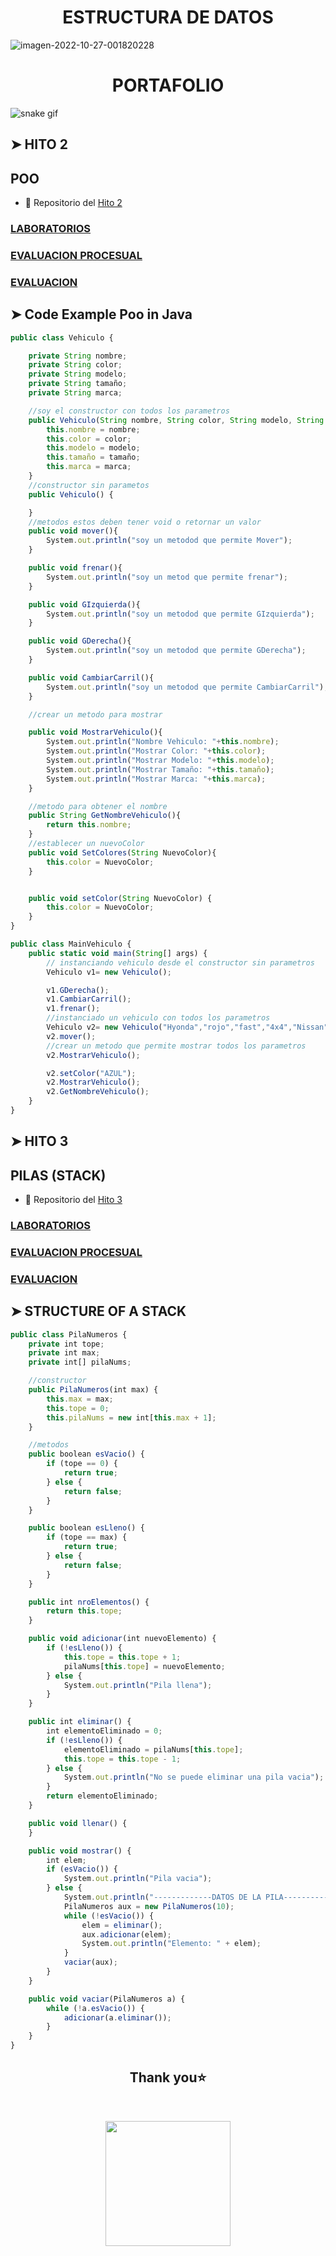 <h1 align="center"> ESTRUCTURA DE DATOS  </h1>

<img src="https://i.ibb.co/xXm2GVW/imagen-2022-11-06-110555514.png" alt="imagen-2022-10-27-001820228" border="0">


<h1 align="center"> PORTAFOLIO</h1>

![snake gif](https://raw.githubusercontent.com/avinash-218/avinash-218/output/github-contribution-grid-snake.svg)


## ➤ HITO 2 
##  POO
- 📝 Repositorio del  [Hito 2](https://github.com/FreddyMachaca/EstructuraDeDatos/tree/main/Hito2)
### [LABORATORIOS](https://github.com/FreddyMachaca/EstructuraDeDatos/tree/main/Hito2/Labs)
### [EVALUACION PROCESUAL](https://github.com/FreddyMachaca/EstructuraDeDatos/tree/main/Hito2/Procesual) 
### [EVALUACION](https://github.com/FreddyMachaca/EstructuraDeDatos/tree/main/Hito2/Examen) 


## ➤ Code Example Poo in Java

```javascript
public class Vehiculo {

    private String nombre;
    private String color;
    private String modelo;
    private String tamaño;
    private String marca;

    //soy el constructor con todos los parametros
    public Vehiculo(String nombre, String color, String modelo, String tamaño, String marca) {
        this.nombre = nombre;
        this.color = color;
        this.modelo = modelo;
        this.tamaño = tamaño;
        this.marca = marca;
    }
    //constructor sin parametos
    public Vehiculo() {

    }
    //metodos estos deben tener void o retornar un valor
    public void mover(){
        System.out.println("soy un metodod que permite Mover");
    }

    public void frenar(){
        System.out.println("soy un metod que permite frenar");
    }

    public void GIzquierda(){
        System.out.println("soy un metodod que permite GIzquierda");
    }

    public void GDerecha(){
        System.out.println("soy un metodod que permite GDerecha");
    }

    public void CambiarCarril(){
        System.out.println("soy un metodod que permite CambiarCarril");
    }

    //crear un metodo para mostrar

    public void MostrarVehiculo(){
        System.out.println("Nombre Vehiculo: "+this.nombre);
        System.out.println("Mostrar Color: "+this.color);
        System.out.println("Mostrar Modelo: "+this.modelo);
        System.out.println("Mostrar Tamaño: "+this.tamaño);
        System.out.println("Mostrar Marca: "+this.marca);
    }

    //metodo para obtener el nombre
    public String GetNombreVehiculo(){
        return this.nombre;
    }
    //establecer un nuevoColor
    public void SetColores(String NuevoColor){
        this.color = NuevoColor;
    }


    public void setColor(String NuevoColor) {
        this.color = NuevoColor;
    }
}

public class MainVehiculo {
    public static void main(String[] args) {
        // instanciando vehiculo desde el constructor sin parametros
        Vehiculo v1= new Vehiculo();

        v1.GDerecha();
        v1.CambiarCarril();
        v1.frenar();
        //instanciado un vehiculo con todos los parametros
        Vehiculo v2= new Vehiculo("Hyonda","rojo","fast","4x4","Nissan");
        v2.mover();
        //crear un metodo que permite mostrar todos los parametros
        v2.MostrarVehiculo();

        v2.setColor("AZUL");
        v2.MostrarVehiculo();
        v2.GetNombreVehiculo();
    }
}

```



## ➤ HITO 3  
##  PILAS (STACK)
- 📝 Repositorio del  [Hito 3](https://github.com/FreddyMachaca/EstructuraDeDatos/tree/main/HITO%203)
### [LABORATORIOS](https://github.com/FreddyMachaca/EstructuraDeDatos/tree/main/HITO%203/LABS/PilasPoo)
### [EVALUACION PROCESUAL](https://github.com/FreddyMachaca/EstructuraDeDatos/tree/main/HITO%203/PROCESUAL) 
### [EVALUACION](https://github.com/FreddyMachaca/EstructuraDeDatos/tree/main/HITO%203/EXAMEN/Defensa_Hito_3) 

## ➤ STRUCTURE OF A STACK
```javascript
public class PilaNumeros {
    private int tope;
    private int max;
    private int[] pilaNums;

    //constructor
    public PilaNumeros(int max) {
        this.max = max;
        this.tope = 0;
        this.pilaNums = new int[this.max + 1];
    }

    //metodos
    public boolean esVacio() {
        if (tope == 0) {
            return true;
        } else {
            return false;
        }
    }

    public boolean esLleno() {
        if (tope == max) {
            return true;
        } else {
            return false;
        }
    }

    public int nroElementos() {
        return this.tope;
    }

    public void adicionar(int nuevoElemento) {
        if (!esLleno()) {
            this.tope = this.tope + 1;
            pilaNums[this.tope] = nuevoElemento;
        } else {
            System.out.println("Pila llena");
        }
    }

    public int eliminar() {
        int elementoEliminado = 0;
        if (!esLleno()) {
            elementoEliminado = pilaNums[this.tope];
            this.tope = this.tope - 1;
        } else {
            System.out.println("No se puede eliminar una pila vacia");
        }
        return elementoEliminado;
    }

    public void llenar() {
    }

    public void mostrar() {
        int elem;
        if (esVacio()) {
            System.out.println("Pila vacia");
        } else {
            System.out.println("-------------DATOS DE LA PILA---------------");
            PilaNumeros aux = new PilaNumeros(10);
            while (!esVacio()) {
                elem = eliminar();
                aux.adicionar(elem);
                System.out.println("Elemento: " + elem);
            }
            vaciar(aux);
        }
    }

    public void vaciar(PilaNumeros a) {
        while (!a.esVacio()) {
            adicionar(a.eliminar());
        }
    }
}
```
<h2 align='center'> Thank you⭐ </h2>
<br>
<p align='center'>
<img src="https://media.giphy.com/media/O51MQ3DduOcGW6ofR3/giphy.gif" width="200" height="200" frameBorder="0" class="giphy-embed" allowFullScreen></img></p>
<br>
